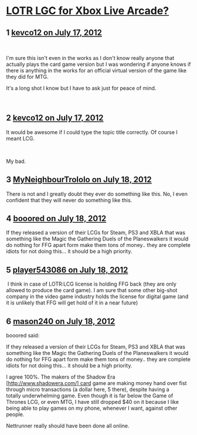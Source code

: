 # [LOTR LGC for Xbox Live Arcade?](https://community.fantasyflightgames.com/topic/67658-lotr-lgc-for-xbox-live-arcade/)

## 1 [kevco12 on July 17, 2012](https://community.fantasyflightgames.com/topic/67658-lotr-lgc-for-xbox-live-arcade/?do=findComment&comment=660040)

 

I'm sure this isn't even in the works as I don't know really anyone that actually plays the card game version but I was wondering if anyone knows if there is anything in the works for an official virtual version of the game like they did for MTG.

It's a long shot I know but I have to ask just for peace of mind.

 

## 2 [kevco12 on July 17, 2012](https://community.fantasyflightgames.com/topic/67658-lotr-lgc-for-xbox-live-arcade/?do=findComment&comment=660041)

It would be awesome if I could type the topic title correctly. Of course I meant LCG.

 

My bad.

## 3 [MyNeighbourTrololo on July 18, 2012](https://community.fantasyflightgames.com/topic/67658-lotr-lgc-for-xbox-live-arcade/?do=findComment&comment=660084)

There is not and I greatly doubt they ever do something like this. No, I even confident that they will never do something like this. 

## 4 [booored on July 18, 2012](https://community.fantasyflightgames.com/topic/67658-lotr-lgc-for-xbox-live-arcade/?do=findComment&comment=660117)

If they released a version of their LCGs for Steam, PS3 and XBLA that was something like the Magic the Gathering Duels of the Planeswalkers it would do nothing for FFG apart form make them tons of money.. they are complete idiots for not doing this… it should be a high priority.

## 5 [player543086 on July 18, 2012](https://community.fantasyflightgames.com/topic/67658-lotr-lgc-for-xbox-live-arcade/?do=findComment&comment=660123)

 I think in case of LOTR:LCG license is holding FFG back (they are only allowed to produce the card game). I am sure that some other big-shot company in the video game industry holds the license for digital game (and it is unlikely that FFG will get hold of it in a near future)

## 6 [mason240 on July 18, 2012](https://community.fantasyflightgames.com/topic/67658-lotr-lgc-for-xbox-live-arcade/?do=findComment&comment=660409)

booored said:

If they released a version of their LCGs for Steam, PS3 and XBLA that was something like the Magic the Gathering Duels of the Planeswalkers it would do nothing for FFG apart form make them tons of money.. they are complete idiots for not doing this… it should be a high priority.



I agree 100%. The makers of the Shadow Era [http://www.shadowera.com/] card game are making money hand over fist through micro transactions (a dollar here, 5 there), despite having a totally underwhelming game. Even though it is far below the Game of Thrones LCG, or even MTG, I have still dropped $40 on it because I like being able to play games on my phone, whenever I want, against other people.

Nettrunner really should have been done all online.

